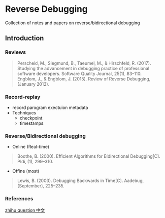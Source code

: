 # Reverse Debugging
Collection of notes and papers on reverse/bidirectional debugging

## Introduction
### Reviews
> Perscheid, M., Siegmund, B., Taeumel, M., & Hirschfeld, R. (2017). Studying the advancement in debugging practice of professional software developers. Software Quality Journal, 25(1), 83–110.
> Engblom, J., & Engblom, J. (2015). Review of Reverse Debugging, (January 2012).

### Record-replay
*  record parogram exectuion metadata
*  Techniques
    -  checkpoint
    -  timestamps

### Reverse/Bidirectional debugging
*  Online (Real-time)
> Boothe, B. (2000). Efficient Algorithms for Bidirectional Debugging[C]. Pldi, (1), 299–310.
*  Offine (most)
> Lewis, B. (2003). Debugging Backwards in Time[C]. Aadebug, (September), 225–235.

### References
[zhihu question 中文](https://www.zhihu.com/question/57574574)
